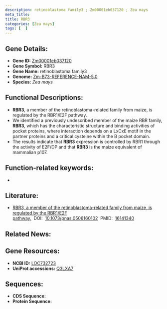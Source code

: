 ```yaml
---
description: retinoblastoma family3 ; Zm00001eb037120 ; Zea mays
meta_title:
title: RBR3
categories: [Zea mays]
tags: [  ]
---
```


## Gene Details:
- **Gene ID:**	[Zm00001eb037120](https://www.maizegdb.org/gene_center/gene/Zm00001eb037120)
- **Gene Symbol:** RBR3
- **Gene Name:** retinoblastoma family3
- **Genome:** [Zm-B73-REFERENCE-NAM-5.0](https://www.maizegdb.org/genome/assembly/Zm-B73-REFERENCE-NAM-5.0)
- **Species:** *Zea mays*

## Functional Descriptions:
   - **RBR3**, a member of the retinoblastoma-related family from maize, is regulated by the RBR1/E2F pathway.
   - We identified a previously undescribed member of the maize RBR family, **RBR3**, which has the characteristic structure and binding activities of pocket proteins, where interaction depends on a LxCxE motif in the partner proteins and a critical cysteine within the B pocket domain.
   - The results indicate that **RBR3** expression is controlled by RBR1 through the activity of E2F/DP and that **RBR3** is the maize equivalent of mammalian p107.

## Function-related keywords:
- [](/tags//)

## Literature:
   - [RBR3, a member of the retinoblastoma-related family from maize, is regulated by the RBR1/E2F pathway.]( https://www.ncbi.nlm.nih.gov/pmc/articles/PMC1201608/)&nbsp;&nbsp;DOI:&nbsp;&nbsp;[10.1073/pnas.0506160102](https://www.ncbi.nlm.nih.gov/pmc/articles/PMC1201608/)&nbsp;&nbsp;PMID:&nbsp;&nbsp;[16141340](https://pubmed.ncbi.nlm.nih.gov/16141340/)

## Related News:

## Gene Resources:
- **NCBI ID:**  [LOC732723](https://www.ncbi.nlm.nih.gov/gene/?term=LOC732723)
- **UniProt accessions:** [Q3LXA7](https://www.uniprot.org/uniprotkb/Q3LXA7/entry)



## Sequences:
- **CDS Sequence:**
- **Protein Sequence:**
